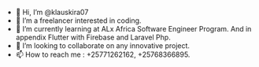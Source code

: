 - 👋 Hi, I’m @klauskira07
- 👀 I’m a freelancer interested in coding.
- 🌱 I’m currently learning at ALx Africa Software Engineer Program. And in appendix Flutter with Firebase and Laravel Php. 
- 💞️ I’m looking to collaborate on any innovative project.
- 📫 How to reach me : +25771262162, +25768366895.

<!---
klauskira07/klauskira07 is a ✨ special ✨ repository because its `README.md` (this file) appears on your GitHub profile.
You can click the Preview link to take a look at your changes.
--->

